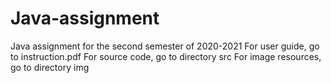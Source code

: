 # Java-assignment
Java assignment for the second semester of 2020-2021 
For user guide, go to instruction.pdf
For source code, go to directory src
For image resources, go to directory img
